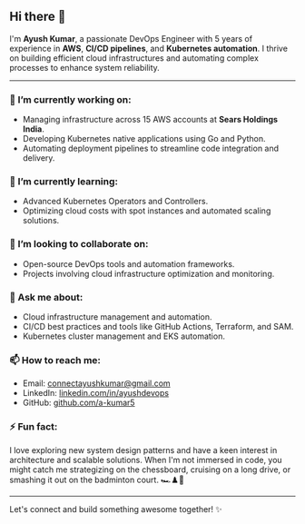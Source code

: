 ## Hi there 👋

I'm **Ayush Kumar**, a passionate DevOps Engineer with 5 years of experience in **AWS**, **CI/CD pipelines**, and **Kubernetes automation**. I thrive on building efficient cloud infrastructures and automating complex processes to enhance system reliability.

---

### 🔭 I’m currently working on:
- Managing infrastructure across 15 AWS accounts at **Sears Holdings India**.
- Developing Kubernetes native applications using Go and Python.
- Automating deployment pipelines to streamline code integration and delivery.

### 🌱 I’m currently learning:
- Advanced Kubernetes Operators and Controllers.
- Optimizing cloud costs with spot instances and automated scaling solutions.

### 👯 I’m looking to collaborate on:
- Open-source DevOps tools and automation frameworks.
- Projects involving cloud infrastructure optimization and monitoring.

### 💬 Ask me about:
- Cloud infrastructure management and automation.
- CI/CD best practices and tools like GitHub Actions, Terraform, and SAM.
- Kubernetes cluster management and EKS automation.

### 📫 How to reach me:
- Email: [connectayushkumar@gmail.com](mailto:connectayushkumar@gmail.com)
- LinkedIn: [linkedin.com/in/ayushdevops](http://www.linkedin.com/in/ayushdevops)
- GitHub: [github.com/a-kumar5](http://www.github.com/a-kumar5)

### ⚡ Fun fact:
I love exploring new system design patterns and have a keen interest in architecture and scalable solutions. When I'm not immersed in code, you might catch me strategizing on the chessboard, cruising on a long drive, or smashing it out on the badminton court. 🏎️♟️🏸

---

Let's connect and build something awesome together! ✨
